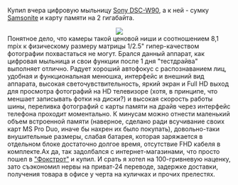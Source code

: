 Купил вчера цифровую мыльницу <a href="http://fotik.com.ua/product_info.php/products_id/94794">Sony DSC-W90</a>, а к ней - сумку <a href="http://www.samsonite.ru/">Samsonite</a> и карту памяти на 2 гигабайта. <center><img src="/media/pictures/1083007.jpg"/></center>Понятное дело, что камеры такой ценовой ниши и соотношением 8,1 mpix к физическому размеру матрицы 1/2.5" гипер-качеством фотографии похвастаться не могут. Брался данный аппарат, как цифровая мыльница и свои функции после 1 дня "тестдрайва" выполняет отлично. Радует хороший автофокус с распознаванием лиц, удобная и функциональная менюшка, интерфейс и внешний вид аппарата, высокая светочувствительность, яркий экран и Full HD выход для просмотра фотографий на HD телевизоре (хотя, в принципе, что меншает записывать фотки на диски?) и высокая скорость работы шины, переливка фотографий с карты памяти на драйв через интерфейс телефона проходит моментально. К минусам можно отнести маленький объем встроенной памяти (наверное, сделано ради всучивание своих карт MS Pro Duo, иначе бы нахрен их было покупать), довольно-таки внушительные размеры, слабая батарея, которая заряжается в отдельном блоке достаточно долгое время, отсутствие FHD кабеля в комплекте.Ах да, так задолбался с интернет-магазинами, что просто пошел в <a href="http://www.foxtrot.ua/">"Фокстрот"</a> и купил. И срать я хотел на 100-гривневую наценку, зато съэкономил нервы на приват-24 переводе, задержке доставки, получения товара в офисе у черта на куличках и прочих прелестях.